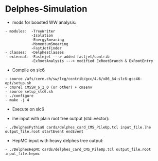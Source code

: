 Delphes-Simulation
==================

* mods for boosted WW analysis:

```
- modules:  -TreeWriter
            -Isolation
            -EnergySmearing
            -MomentumSmearing
            -FastJetFinder
- classes:  -DelphesClasses
- external: -Fastejet ---> added fastjet/contrib
            -ExRootAnalysis ---> modified ExRootBranch & ExRootEntry 
```

* Compile on slc6

```
- source /afs/cern.ch/sw/lcg/contrib/gcc/4.6/x86_64-slc6-gcc46-opt/setup.sh 
- cmsrel CMSSW_6_2_0 (or other) + cmsenv
- source setup_slc6.sh
- ./configure
- make -j 4
```
* Execute on slc6
 
- lhe input with plain root tree output (std::vector<float>):

```
- ./DelphesPythia8 cards/delphes_card_CMS_PileUp.tcl input_file.lhe output_file.root startEvent endEvent
```

- HepMC input with heavy delphes tree output:

```
- ./DelphesHepMC cards/delphes_card_CMS_PileUp.tcl output_file.root input_file.hepmc 
```
